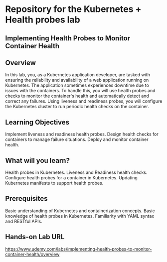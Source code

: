 # Repository for the Kubernetes + Health probes lab

## Implementing Health Probes to Monitor Container Health

## Overview
In this lab, you, as a Kubernetes application developer, are tasked with ensuring the reliability and availability of a web application running on Kubernetes. The application sometimes experiences downtime due to issues with the containers. To handle this, you will use health probes and checks to monitor the container's health and automatically detect and correct any failures. Using liveness and readiness probes, you will configure the Kubernetes cluster to run periodic health checks on the container. 

## Learning Objectives
Implement liveness and readiness health probes.
Design health checks for containers to manage failure situations. 
Deploy and monitor container health. 

## What will you learn?
Health probes in Kubernetes.
Liveness and Readiness health checks.
Configure health probes for a container in Kubernetes. 
Updating Kubernetes manifests to support health probes. 

## Prerequisites
Basic understanding of Kubernetes and containerization concepts. 
Basic knowledge of health probes in Kubernetes. 
Familiarity with YAML syntax and RESTful APIs.

## Hands-on Lab URL
https://www.udemy.com/labs/implementing-health-probes-to-monitor-container-health/overview
